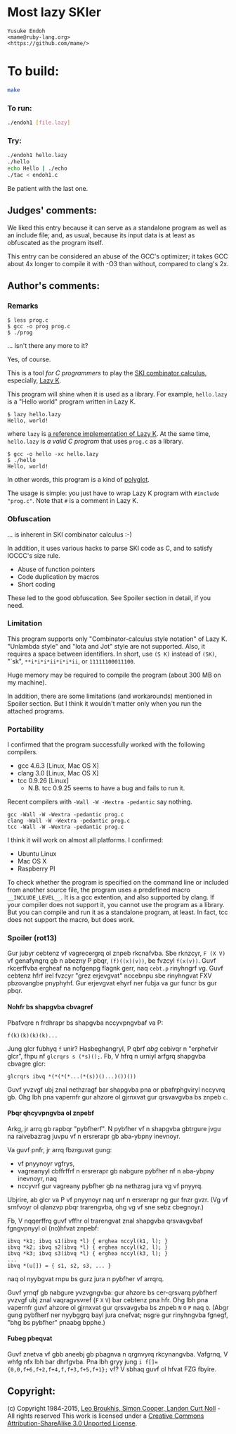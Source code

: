 # Most lazy SKIer

    Yusuke Endoh  
    <mame@ruby-lang.org>  
    <https://github.com/mame/>  

# To build:

```sh
make
```

### To run:

```sh
./endoh1 [file.lazy]
```

### Try:

```sh
./endoh1 hello.lazy
./hello
echo Hello | ./echo 
./tac < endoh1.c
```

Be patient with the last one.

## Judges' comments:

We liked this entry because it can serve as a standalone program as well as an include file; and, as usual,
because its input data is at least as obfuscated as the program itself.

This entry can be considered an abuse of the GCC's optimizer; it takes GCC about 4x longer to compile it
with -O3 than without, compared to clang's 2x.

## Author's comments:

### Remarks

    $ less prog.c
    $ gcc -o prog prog.c
    $ ./prog

... Isn't there any more to it?

Yes, of course.

This is a tool *for C programmers* to play the [SKI combinator calculus][1],
especially, [Lazy K][2].

This program will shine when it is used as a library.
For example, `hello.lazy` is a "Hello world" program written in Lazy K.

    $ lazy hello.lazy
    Hello, world!

where `lazy` is [a reference implementation of Lazy K][3].
At the same time, `hello.lazy` is *a valid C program* that uses `prog.c` as a library.

    $ gcc -o hello -xc hello.lazy
    $ ./hello
    Hello, world!

In other words, this program is a kind of [polyglot][4].

The usage is simple:
you just have to wrap Lazy K program with `#include "prog.c"`.
Note that `#` is a comment in Lazy K.

[1]: http://en.wikipedia.org/wiki/SKI_combinator_calculus
[2]: redacted
[3]: redacted
[4]: http://en.wikipedia.org/wiki/Polyglot_%28computing%29

### Obfuscation

... is inherent in SKI combinator calculus :-)

In addition, it uses various hacks to parse SKI code as C,
and to satisfy IOCCC's size rule.

* Abuse of function pointers
* Code duplication by macros
* Short coding

These led to the good obfuscation.
See Spoiler section in detail, if you need.

### Limitation

This program supports only "Combinator-calculus style notation" of Lazy K.
"Unlambda style" and "Iota and Jot" style are not supported.
Also, it requires a space between identifiers.
In short, use `(S K)` instead of `(SK)`, "\`sk", `**i*i*i*ii*i*i*ii`,
or `11111100011100`.

Huge memory may be required to compile the program
(about 300 MB on my machine).

In addition, there are some limitations (and workarounds)
mentioned in Spoiler section.
But I think it wouldn't matter only when you run the attached programs.

### Portability

I confirmed that the program successfully worked
with the following compilers.

  * gcc 4.6.3 [Linux, Mac OS X]
  * clang 3.0 [Linux, Mac OS X]
  * tcc 0.9.26 [Linux]
    * N.B. tcc 0.9.25 seems to have a bug and fails to run it.

Recent compilers with `-Wall -W -Wextra -pedantic` say nothing.

    gcc -Wall -W -Wextra -pedantic prog.c
    clang -Wall -W -Wextra -pedantic prog.c
    tcc -Wall -W -Wextra -pedantic prog.c

I think it will work on almost all platforms.  I confirmed:

  * Ubuntu Linux
  * Mac OS X
  * Raspberry PI

To check whether the program is specified on the command line
or included from another source file,
the program uses a predefined macro `__INCLUDE_LEVEL__`.
It is a gcc extention, and also supported by clang.
If your compiler does not support it,
you cannot use the program as a library.
But you can compile and run it as a standalone program, at least.
In fact, tcc does not support the macro, but does work.

### Spoiler (rot13)

Gur jubyr cebtenz vf vagrecergrq ol znpeb rkcnafvba.
Sbe rknzcyr, `F (X V)` vf genafyngrq gb n abezny P pbqr, `(f)((x)(v))`,
be fvzcyl `f(x(v))`.
Guvf rkcerffvba ergheaf na nofgenpg flagnk gerr,
naq `cebt.p` rinyhngrf vg.
Guvf cebtenz hfrf irel fvzcyr "grez erjevgvat" nccebnpu
sbe rinyhngvat FXV pbzovangbe pnyphyhf.
Gur erjevgvat ehyrf ner fubja va gur funcr bs gur pbqr.

#### Nohfr bs shapgvba cbvagref

Pbafvqre n frdhrapr bs shapgvba nccyvpngvbaf va P:

    f(k)(k)(k)(k)...

Jung glcr fubhyq `f` unir?
Hasbeghangryl, P qbrf *abg* cebivqr n "erphefvir glcr",
fhpu nf `glcrqrs s (*s)();`.
Fb, V hfrq n urniyl arfgrq shapgvba cbvagre glcr:

    glcrqrs ibvq *(*(*(*...(*(s))()...)())())

Guvf yvzvgf ubj znal nethzragf bar shapgvba pna or pbafrphgviryl nccyvrq gb.
Ohg lbh pna vapernfr gur ahzore ol gjrnxvat gur qrsvavgvba bs znpeb `c`.


#### Pbqr qhcyvpngvba ol znpebf

Arkg, jr arrq gb rapbqr "pybfherf".
N pybfher vf n shapgvba gbtrgure jvgu na raivebazrag
juvpu vf n ersrerapr gb aba-ybpny inevnoyr.

Va guvf pnfr, jr arrq fbzrguvat gung:

  * vf pnyynoyr vgfrys,
  * vagreanyyl cbffrffrf n ersrerapr gb nabgure pybfher nf n aba-ybpny inevnoyr, naq
  * nccyvrf gur vagreany pybfher gb na nethzrag jura vg vf pnyyrq.

Ubjrire, ab glcr va P vf pnyynoyr naq unf n ersrerapr ng gur fnzr gvzr.
(Vg vf srnfvoyr ol qlanzvp pbqr trarengvba, ohg vg vf sne sebz cbegnoyr.)

Fb, V nqqerffrq guvf vffhr ol trarengvat znal shapgvba qrsvavgvbaf
fgngvpnyyl ol (no)hfvat znpebf:

    ibvq *k1; ibvq s1(ibvq *l) { erghea nccyl(k1, l); }
    ibvq *k2; ibvq s2(ibvq *l) { erghea nccyl(k2, l); }
    ibvq *k3; ibvq s3(ibvq *l) { erghea nccyl(k3, l); }
    ...
    ibvq *(u[]) = { s1, s2, s3, ... }

naq ol nyybgvat rnpu bs gurz jura n pybfher vf arrqrq.

Guvf yrnqf gb nabgure yvzvgngvba:
gur ahzore bs cer-qrsvarq pybfherf yvzvgf
ubj znal vaqragvsvref (`F` `X` `V`) bar cebtenz pna hfr.
Ohg lbh pna vapernfr guvf ahzore
ol gjrnxvat gur qrsvavgvba bs znpeb `N` `O` `P` naq `Q`.
(Abgr gung pybfherf ner nyybggrq bayl jura cnefvat;
nsgre gur rinyhngvba fgnegf, "bhg bs pybfher" pnaabg bpphe.)

#### Fubeg pbeqvat

Guvf znetva vf gbb aneebj gb pbagnva n qrgnvyrq rkcynangvba.
Vafgrnq, V whfg nfx lbh bar dhrfgvba.
Pna lbh gryy jung `i f[]={0,0,f+6,f+2,f+4,f,f+3,f+5,f+1};` vf?
V sbhaq guvf ol hfvat FZG fbyire.

## Copyright:

(c) Copyright 1984-2015, [Leo Broukhis, Simon Cooper, Landon Curt Noll][judges] - All rights reserved
This work is licensed under a [Creative Commons Attribution-ShareAlike 3.0 Unported License][cc].

[judges]: http://www.ioccc.org/judges.html
[cc]: http://creativecommons.org/licenses/by-sa/3.0/
